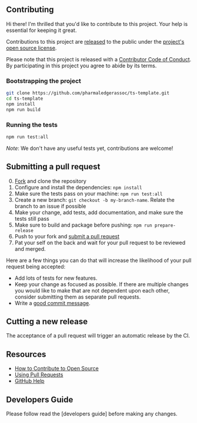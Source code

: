 ## Contributing

[fork]: https://github.com/actions/dependency-review-action/fork
[pr]: https://github.com/actions/dependency-review-action/compare
[code-of-conduct]: CODE_OF_CONDUCT.md
[developers-guide]: ./For%20Developers.md

Hi there! I'm thrilled that you'd like to contribute to this project. Your help is essential for keeping it great.

Contributions to this project are
[released](https://help.github.com/articles/github-terms-of-service/#6-contributions-under-repository-license)
to the public under the [project's open source license](../../LICENSE.md).

Please note that this project is released with a [Contributor Code of
Conduct][code-of-conduct]. By participating in this project you agree
to abide by its terms.

### Bootstrapping the project

```bash
git clone https://github.com/pharmaledgerassoc/ts-template.git
cd ts-template
npm install
npm run build
```

### Running the tests

```bash
npm run test:all
```

_Note_: We don't have any useful tests yet, contributions are welcome!

## Submitting a pull request

0. [Fork][fork] and clone the repository
1. Configure and install the dependencies: `npm install`
2. Make sure the tests pass on your machine: `npm run test:all`
3. Create a new branch: `git checkout -b my-branch-name`. Relate the branch to an issue if possible
4. Make your change, add tests, add documentation, and make sure the tests still pass
5. Make sure to build and package before pushing: `npm run prepare-release`
6. Push to your fork and [submit a pull request][pr]
7. Pat your self on the back and wait for your pull request to be reviewed and merged.

Here are a few things you can do that will increase the likelihood of your pull request being accepted:

- Add lots of tests for new features.
- Keep your change as focused as possible. If there are multiple changes you would like to make that are not dependent upon each other, consider submitting them as separate pull requests.
- Write a [good commit message](https://tbaggery.com/2008/04/19/a-note-about-git-commit-messages.html).

## Cutting a new release

The acceptance of a pull request will trigger an automatic release by the CI.

## Resources

- [How to Contribute to Open Source](https://opensource.guide/how-to-contribute/)
- [Using Pull Requests](https://help.github.com/articles/about-pull-requests/)
- [GitHub Help](https://help.github.com)

## Developers Guide

Please follow read the [developers guide] before making any changes.
